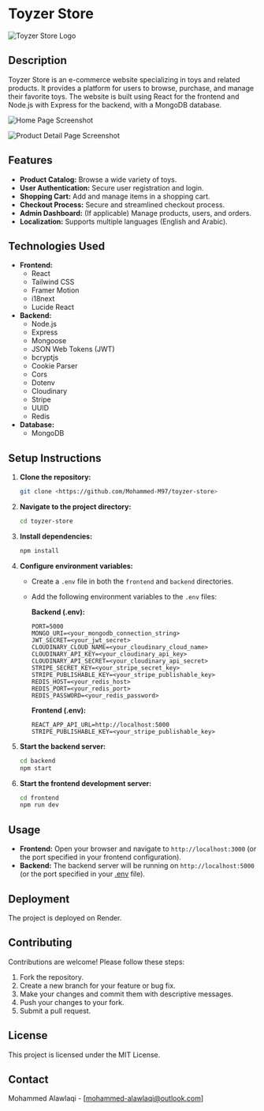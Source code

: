 # Toyzer Store

[//]: # (Logo)
![Toyzer Store Logo](public/images/logo.png)

## Description

Toyzer Store is an e-commerce website specializing in toys and related products. It provides a platform for users to browse, purchase, and manage their favorite toys. The website is built using React for the frontend and Node.js with Express for the backend, with a MongoDB database.

[//]: # (Home Page Screenshot)
![Home Page Screenshot](path/to/your/homepage_screenshot.png)

[//]: # (Product Detail Page Screenshot)
![Product Detail Page Screenshot](path/to/your/product_detail_screenshot.png)

## Features

*   **Product Catalog:** Browse a wide variety of toys.
*   **User Authentication:** Secure user registration and login.
*   **Shopping Cart:** Add and manage items in a shopping cart.
*   **Checkout Process:** Secure and streamlined checkout process.
*   **Admin Dashboard:** (If applicable) Manage products, users, and orders.
*   **Localization:** Supports multiple languages (English and Arabic).

## Technologies Used

*   **Frontend:**
    *   React
    *   Tailwind CSS
    *   Framer Motion
    *   i18next
    *   Lucide React
*   **Backend:**
    *   Node.js
    *   Express
    *   Mongoose
    *   JSON Web Tokens (JWT)
    *   bcryptjs
    *   Cookie Parser
    *   Cors
    *   Dotenv
    *   Cloudinary
    *   Stripe
    *   UUID
    *   Redis
*   **Database:**
    *   MongoDB

## Setup Instructions

1.  **Clone the repository:**

    ```bash
    git clone <https://github.com/Mohammed-M97/toyzer-store>
    ```

2.  **Navigate to the project directory:**

    ```bash
    cd toyzer-store
    ```

3.  **Install dependencies:**

    ```bash
    npm install
    ```

4.  **Configure environment variables:**

    *   Create a `.env` file in both the `frontend` and `backend` directories.
    *   Add the following environment variables to the `.env` files:

        **Backend (.env):**

        ```
        PORT=5000
        MONGO_URI=<your_mongodb_connection_string>
        JWT_SECRET=<your_jwt_secret>
        CLOUDINARY_CLOUD_NAME=<your_cloudinary_cloud_name>
        CLOUDINARY_API_KEY=<your_cloudinary_api_key>
        CLOUDINARY_API_SECRET=<your_cloudinary_api_secret>
        STRIPE_SECRET_KEY=<your_stripe_secret_key>
        STRIPE_PUBLISHABLE_KEY=<your_stripe_publishable_key>
        REDIS_HOST=<your_redis_host>
        REDIS_PORT=<your_redis_port>
        REDIS_PASSWORD=<your_redis_password>
        ```

        **Frontend (.env):**

        ```
        REACT_APP_API_URL=http://localhost:5000
        STRIPE_PUBLISHABLE_KEY=<your_stripe_publishable_key>
        ```

5.  **Start the backend server:**

    ```bash
    cd backend
    npm start
    ```

6.  **Start the frontend development server:**

    ```bash
    cd frontend
    npm run dev
    ```

## Usage

*   **Frontend:** Open your browser and navigate to `http://localhost:3000` (or the port specified in your frontend configuration).
*   **Backend:** The backend server will be running on `http://localhost:5000` (or the port specified in your [.env](http://_vscodecontentref_/0) file).

## Deployment

The project is deployed on Render.

## Contributing

Contributions are welcome! Please follow these steps:

1.  Fork the repository.
2.  Create a new branch for your feature or bug fix.
3.  Make your changes and commit them with descriptive messages.
4.  Push your changes to your fork.
5.  Submit a pull request.

## License

This project is licensed under the MIT License.

## Contact

Mohammed Alawlaqi - [mohammed-alawlaqi@outlook.com]